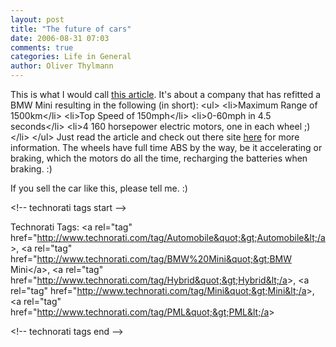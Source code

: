 ```yaml
---
layout: post
title: "The future of cars"
date: 2006-08-31 07:03
comments: true
categories: Life in General
author: Oliver Thylmann
---
```








This is what I would call [this article](http://www.treehugger.com/files/2006/08/the_hybrid_mini.php). It's about a company that has refitted a BMW Mini resulting in the following (in short):
&lt;ul&gt;
	&lt;li&gt;Maximum Range of 1500km&lt;/li&gt;
	&lt;li&gt;Top Speed of 150mph&lt;/li&gt;
	&lt;li&gt;0-60mph in 4.5 seconds&lt;/li&gt;
	&lt;li&gt;4 160 horsepower electric motors, one in each wheel ;)&lt;/li&gt;
&lt;/ul&gt;
Just read the article and check out there site [here](http://www.pmlflightlink.com/) for more information. The wheels have full time ABS by the way, be it accelerating or braking, which the motors do all the time, recharging the batteries when braking. :)

If you sell the car like this, please tell me. :)

&lt;!-- technorati tags start --&gt;

Technorati Tags: &lt;a rel=&quot;tag&quot; href=&quot;http://www.technorati.com/tag/Automobile&quot;&gt;Automobile&lt;/a&gt;, &lt;a rel=&quot;tag&quot; href=&quot;http://www.technorati.com/tag/BMW%20Mini&quot;&gt;BMW Mini&lt;/a&gt;, &lt;a rel=&quot;tag&quot; href=&quot;http://www.technorati.com/tag/Hybrid&quot;&gt;Hybrid&lt;/a&gt;, &lt;a rel=&quot;tag&quot; href=&quot;http://www.technorati.com/tag/Mini&quot;&gt;Mini&lt;/a&gt;, &lt;a rel=&quot;tag&quot; href=&quot;http://www.technorati.com/tag/PML&quot;&gt;PML&lt;/a&gt;

&lt;!-- technorati tags end --&gt;

